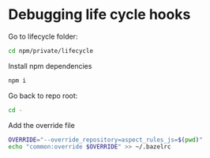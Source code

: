 # Debugging life cycle hooks

Go to lifecycle folder:
```sh
cd npm/private/lifecycle
```

Install npm dependencies
```sh
npm i
```

Go back to repo root:
```sh
cd -
```

Add the override file

```sh
OVERRIDE="--override_repository=aspect_rules_js=$(pwd)"
echo "common:override $OVERRIDE" >> ~/.bazelrc
```

